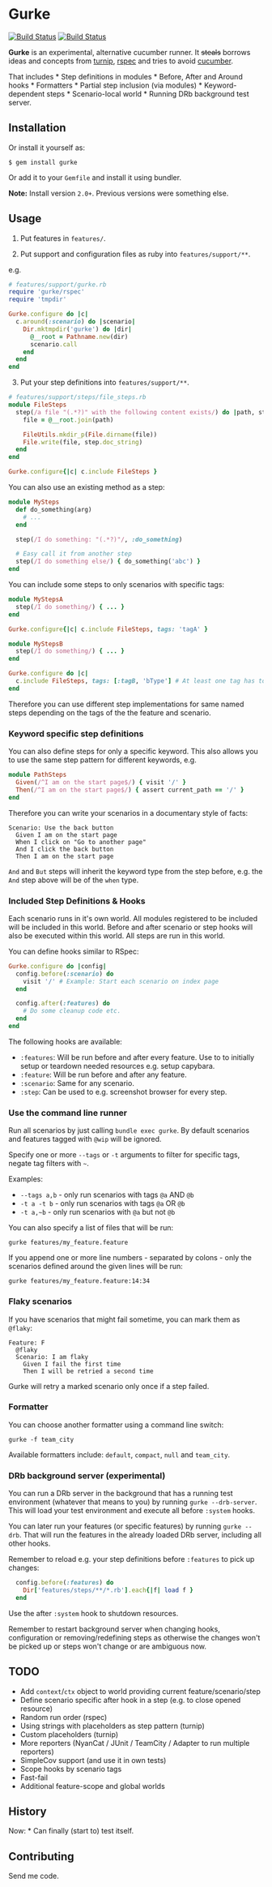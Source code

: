 # Gurke

[![Build Status](http://img.shields.io/travis/jgraichen/gurke/master.svg)](https://travis-ci.org/jgraichen/gurke)
[![Build Status](https://github.com/jgraichen/gurke/workflows/Build/badge.svg?event=push)](https://github.com/jgraichen/gurke/actions?query=workflow%3ABuild)

**Gurke** is an experimental, alternative cucumber runner. It ~~steals~~ borrows ideas and concepts from [turnip](https://github.com/jnicklas/turnip), [rspec](http://rspec.info) and tries to avoid [cucumber](https://github.com/cucumber/cucumber/).

That includes * Step definitions in modules * Before, After and Around hooks * Formatters * Partial step inclusion (via modules) * Keyword-dependent steps * Scenario-local world * Running DRb background test server.

## Installation

Or install it yourself as:

    $ gem install gurke

Or add it to your `Gemfile` and install it using bundler.

**Note:** Install version `2.0+`. Previous versions were something else.

## Usage

1. Put features in `features/`.

2. Put support and configuration files as ruby into `features/support/**`.

e.g.

```ruby
# features/support/gurke.rb
require 'gurke/rspec'
require 'tmpdir'

Gurke.configure do |c|
  c.around(:scenario) do |scenario|
    Dir.mktmpdir('gurke') do |dir|
      @__root = Pathname.new(dir)
      scenario.call
    end
  end
end
```

3. Put your step definitions into `features/support/**`.

```ruby
# features/support/steps/file_steps.rb
module FileSteps
  step(/a file "(.*?)" with the following content exists/) do |path, step|
    file = @__root.join(path)

    FileUtils.mkdir_p(File.dirname(file))
    File.write(file, step.doc_string)
  end
end

Gurke.configure{|c| c.include FileSteps }
```

You can also use an existing method as a step:

```ruby
module MySteps
  def do_something(arg)
    # ...
  end

  step(/I do something: "(.*?)"/, :do_something)

  # Easy call it from another step
  step(/I do something else/) { do_something('abc') }
end
```

You can include some steps to only scenarios with specific tags:

```ruby
module MyStepsA
  step(/I do something/) { ... }
end

Gurke.configure{|c| c.include FileSteps, tags: 'tagA' }

module MyStepsB
  step(/I do something/) { ... }
end

Gurke.configure do |c|
  c.include FileSteps, tags: [:tagB, 'bType'] # At least one tag has to match
end
```

Therefore you can use different step implementations for same named steps depending on the tags of the the feature and scenario.

### Keyword specific step definitions

You can also define steps for only a specific keyword. This also allows you to use the same step pattern for different keywords, e.g.

```ruby
module PathSteps
  Given(/^I am on the start page$/) { visit '/' }
  Then(/^I am on the start page$/) { assert current_path == '/' }
end
```

Therefore you can write your scenarios in a documentary style of facts:

```
Scenario: Use the back button
  Given I am on the start page
  When I click on "Go to another page"
  And I click the back button
  Then I am on the start page
```

`And` and `But` steps will inherit the keyword type from the step before, e.g. the `And` step above will be of the `when` type.

### Included Step Definitions & Hooks

Each scenario runs in it's own world. All modules registered to be included will be included in this world. Before and after scenario or step hooks will also be executed within this world. All steps are run in this world.

You can define hooks similar to RSpec:

```ruby
Gurke.configure do |config|
  config.before(:scenario) do
    visit '/' # Example: Start each scenario on index page
  end

  config.after(:features) do
    # Do some cleanup code etc.
  end
end
```

The following hooks are available:

* `:features`: Will be run before and after every feature. Use to to initially setup or teardown needed resources e.g. setup capybara.
* `:feature`: Will be run before and after any feature.
* `:scenario`: Same for any scenario.
* `:step`: Can be used to e.g. screenshot browser for every step.

### Use the command line runner

Run all scenarios by just calling `bundle exec gurke`. By default scenarios and features tagged with `@wip` will be ignored.

Specify one or more `--tags` or `-t` arguments to filter for specific tags, negate tag filters with `~`.

Examples:

* `--tags a,b` - only run scenarios with tags `@a` AND `@b`
* `-t a -t b` - only run scenarios with tags `@a` OR `@b`
* `-t a,~b` - only run scenarios with `@a` but not `@b`

You can also specify a list of files that will be run:

```
gurke features/my_feature.feature
```

If you append one or more line numbers - separated by colons - only the scenarios defined around the given lines will be run:

```
gurke features/my_feature.feature:14:34
```

### Flaky scenarios

If you have scenarios that might fail sometime, you can mark them as `@flaky`:

```
Feature: F
  @flaky
  Scenario: I am flaky
    Given I fail the first time
    Then I will be retried a second time
```

Gurke will retry a marked scenario only once if a step failed.

### Formatter

You can choose another formatter using a command line switch:

```
gurke -f team_city
```

Available formatters include: `default`, `compact`, `null` and `team_city`.

### DRb background server (experimental)

You can run a DRb server in the background that has a running test environment (whatever that means to you) by running `gurke --drb-server`. This will load your test environment and execute all before `:system` hooks.

You can later run your features (or specific features) by running `gurke --drb`. That will run the features in the already loaded DRb server, including all other hooks.

Remember to reload e.g. your step definitions before `:features` to pick up changes:

```ruby
  config.before(:features) do
    Dir['features/steps/**/*.rb'].each{|f| load f }
  end
```

Use the after `:system` hook to shutdown resources.

Remember to restart background server when changing hooks, configuration or removing/redefining steps as otherwise the changes won't be picked up or steps won't change or are ambiguous now.

## TODO

* Add `context`/`ctx` object to world providing current feature/scenario/step
* Define scenario specific after hook in a step (e.g. to close opened resource)
* Random run order (rspec)
* Using strings with placeholders as step pattern (turnip)
* Custom placeholders (turnip)
* More reporters (NyanCat / JUnit / TeamCity / Adapter to run multiple reporters)
* SimpleCov support (and use it in own tests)
* Scope hooks by scenario tags
* Fast-fail
* Additional feature-scope and global worlds

## History

Now: * Can finally (start to) test itself.

## Contributing

Send me code.
